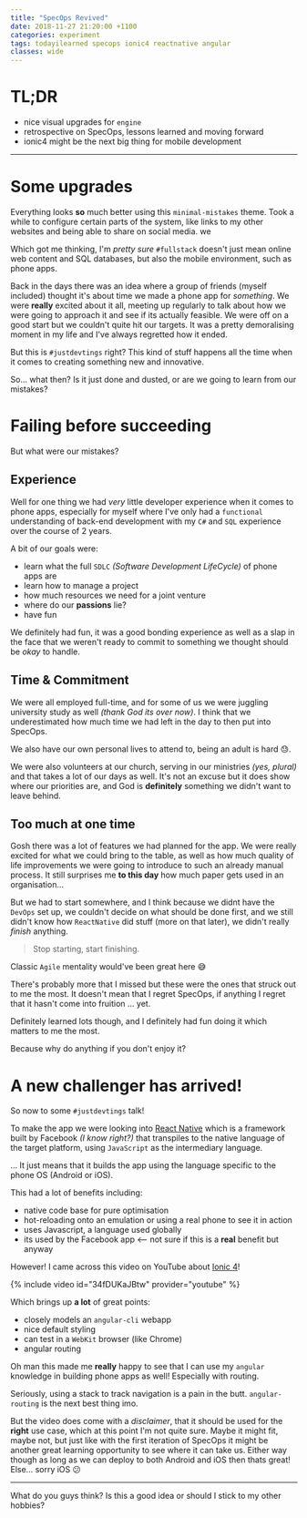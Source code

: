 ```yaml
---
title: "SpecOps Revived"
date: 2018-11-27 21:20:00 +1100
categories: experiment
tags: todayilearned specops ionic4 reactnative angular
classes: wide
---
```


# TL;DR
* nice visual upgrades for `engine`
* retrospective on SpecOps, lessons learned and moving forward
* ionic4 might be the next big thing for mobile development

---

# Some upgrades
Everything looks **so** much better using this `minimal-mistakes` theme. Took a while to configure certain parts of the system, like links to my other websites and being able to share on social media.
we

Which got me thinking, I'm *pretty sure* `#fullstack` doesn't just mean online web content and SQL databases, but also the mobile environment, such as phone apps.

Back in the days there was an idea where a group of friends (myself included) thought it's about time we made a phone app for *something*. We were **really** excited about it all, meeting up regularly to talk about how we were going to approach it and see if its actually feasible. We were off on a good start but we couldn't quite hit our targets. It was a pretty demoralising moment in my life and I've always regretted how it ended. 

But this is `#justdevtings` right? This kind of stuff happens all the time when it comes to creating something new and innovative.

So... what then? Is it just done and dusted, or are we going to learn from our mistakes?

# Failing before succeeding

But what were our mistakes?

## Experience

Well for one thing we had *very* little developer experience when it comes to phone apps, especially for myself where I've only had a `functional` understanding of back-end development with my `C#` and `SQL` experience over the course of 2 years.

A bit of our goals were:
- learn what the full `SDLC` _(Software Development LifeCycle)_ of phone apps are
- learn how to manage a project
- how much resources we need for a joint venture
- where do our **passions** lie?
- have fun

We definitely had fun, it was a good bonding experience as well as a slap in the face that we weren't ready to commit to something we thought should be *okay* to handle.

## Time & Commitment

We were all employed full-time, and for some of us we were juggling university study as well _(thank God its over now)_. I think that we underestimated how much time we had left in the day to then put into SpecOps.  

We also have our own personal lives to attend to, being an adult is hard :sweat:. 

We were also volunteers at our church, serving in our ministries _(yes, plural)_ and that takes a lot of our days as well. It's not an excuse but it does show where our priorities are, and God is **definitely** something we didn't want to leave behind.

## Too much at one time

Gosh there was a lot of features we had planned for the app. We were really excited for what we could bring to the table, as well as how much quality of life improvements we were going to introduce to such an already manual process. It still surprises me **to this day** how much paper gets used in an organisation...

But we had to start somewhere, and I think because we didnt have the `DevOps` set up, we couldn't decide on what should be done first, and we still didn't know how `ReactNative` did stuff (more on that later), we didn't really *finish* anything.

> Stop starting, start finishing.

Classic `Agile` mentality would've been great here :sweat_smile:

There's probably more that I missed but these were the ones that struck out to me the most. It doesn't mean that I regret SpecOps, if anything I regret that it hasn't come into fruition ... yet.

Definitely learned lots though, and I definitely had fun doing it which matters to me the most.

Because why do anything if you don't enjoy it?

# A new challenger has arrived!

So now to some `#justdevtings` talk!

To make the app we were looking into [React Native](https://facebook.github.io/react-native/) which is a framework built by Facebook _(I know right?)_ that transpiles to the native language of the target platform, using `JavaScript` as the intermediary language.

... It just means that it builds the app using the language specific to the phone OS (Android or iOS).

This had a lot of benefits including:
* native code base for pure optimisation
* hot-reloading onto an emulation or using a real phone to see it in action
* uses Javascript, a language used globally
* its used by the Facebook app <-- not sure if this is a **real** benefit but anyway

However! I came across this video on YouTube about [Ionic 4](https://ionicframework.com/docs/)!

{% include video id="34fDUKaJBtw" provider="youtube" %}

Which brings up **a lot** of great points:
* closely models an `angular-cli` webapp
* nice default styling
* can test in a `WebKit` browser (like Chrome)
* angular routing

Oh man this made me **really** happy to see that I can use my `angular` knowledge in building phone apps as well! Especially with routing.

Seriously, using a stack to track navigation is a pain in the butt. `angular-routing` is the next best thing imo.

But the video does come with a *disclaimer*, that it should be used for the **right** use case, which at this point I'm not quite sure. Maybe it might fit, maybe not, but just like with the first iteration of SpecOps it might be another great learning opportunity to see where it can take us. Either way though as long as we can deploy to both Android and iOS then thats great! Else... sorry iOS :confused:

---

What do you guys think? Is this a good idea or should I stick to my other hobbies?
